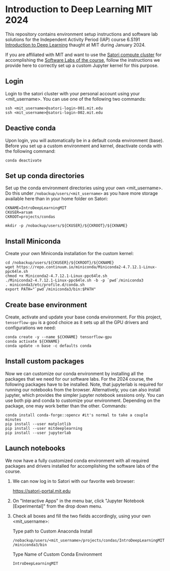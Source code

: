 # Introduction to Deep Learning MIT 2024

This repository contains environment setup instructions and software lab solutions
for the Independent Activity Period (IAP) course 6.S191 
[Introduction to Deep Learning](http://introtodeeplearning.com/) thaught at MIT 
during January 2024. 

If you are affiliated with MIT and want to use the 
[Satori compute cluster](https://satori-portal.mit.edu/) for accomplishing the 
[Software Labs of the course](https://github.com/aamini/introtodeeplearning), 
follow the instructions we provide here to correctly set up a custom Jupyter 
kernel for this purpose.

## Login

Login to the satori cluster with your personal account using your <mit_username>.
You can use one of the following two commands:

```
ssh <mit_username>@satori-login-001.mit.edu
ssh <mit_username>@satori-login-002.mit.edu
```


## Deactive conda

Upon login, you will automatically be in a default conda environment (base). 
Before you set up a custom environment and kernel, deactivate conda with the 
following command:

```
conda deactivate
```


## Set up conda directories

Set up the conda environment directories using your own <mit_username>. Do this
under `/nobackup/users/<mit_username>` as you have more storage available here
than in your home folder on Satori:

```
CKNAME=IntroDeepLearningMIT
CKUSER=arsam
CKROOT=projects/condas

mkdir -p /nobackup/users/${CKUSER}/${CKROOT}/${CKNAME}
```


## Install Miniconda

Create your own Miniconda installation for the custom kernel:

```
cd /nobackup/users/${CKUSER}/${CKROOT}/${CKNAME}
wget https://repo.continuum.io/miniconda/Miniconda2-4.7.12.1-Linux-ppc64le.sh
chmod +x Miniconda2-4.7.12.1-Linux-ppc64le.sh
./Miniconda2-4.7.12.1-Linux-ppc64le.sh -b -p `pwd`/miniconda3
. miniconda3/etc/profile.d/conda.sh
export PATH="`pwd`/miniconda3/bin:$PATH"
```


## Create base environment

Create, activate and update your base conda environment. For this project, 
`tensorflow-gpu` is a good choice as it sets up all the GPU drivers and configurations
we need:

```
conda create -y --name ${CKNAME} tensorflow-gpu
conda activate ${CKNAME}
conda update -n base -c defaults conda
```

## Install custom packages

Now we can customize our conda environment by installing all the packages that
we need for our software labs. For the 2024 course, the following packages have
to be installed. Note, that jupyterlab is required for running our notebooks
from the browser. Alternatively, you can also install jupyter, which provides 
the simpler jupyter notebook sessions only. You can use both pip and conda to
customize your environment. Depending on the package, one may work better than
the other. Commands:

```
conda install conda-forge::opencv #it's normal to take a couple minutes
pip install --user matplotlib
pip install --user mitdeeplearning
pip install --user jupyterlab
```

## Launch notebooks

We now have a fully customized conda environment with all required packages and
drivers installed for accomplishing the software labs of the course. 

1. We can now log in to Satori with our favorite web browser:
    
    https://satori-portal.mit.edu
    
2. On "Interactive Apps" in the menu bar, click "Jupyter Notebook [Experimental]"
from the drop down menu.

3. Check all boxes and fill the two fields accordingly, using your own <mit_username>:

    Type path to Custom Anaconda Install
    
    `/nobackup/users/<mit_username>/projects/condas/IntroDeepLearningMIT/miniconda3/bin`
    
    Type Name of Custom Conda Environment
    
    `IntroDeepLearningMIT`
